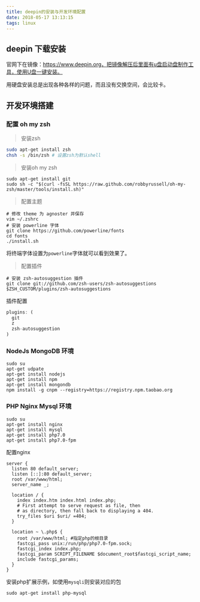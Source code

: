 ```yaml
---
title: deepin的安装与开发环境配置
date: 2018-05-17 13:13:15
tags: linux
---
```




## deepin 下载安装

官网下在镜像：https://www.deepin.org，把镜像解压后里面有u盘启动盘制作工具，使用U盘一键安装。

用硬盘安装总是出现各种各样的问题，而且没有交换空间，会比较卡。

<!--more-->

## 开发环境搭建

### 配置 oh my zsh

> 安装zsh

```bash
sudo apt-get install zsh
chsh -s /bin/zsh # 设置zsh为默认shell
```

>  安装oh my zsh

```shell
sudo apt-get install git
sudo sh -c "$(curl -fsSL https://raw.github.com/robbyrussell/oh-my-zsh/master/tools/install.sh)"
```

>  配置主题

```shell
# 修改 theme 为 agnoster 并保存
vim ~/.zshrc
# 安装 powerline 字体
git clone https://github.com/powerline/fonts
cd fonts 
./install.sh
```

将终端字体设置为`powerline`字体就可以看到效果了。

> 配置插件

```shell
# 安装 zsh-autosuggestion 插件
git clone git://github.com/zsh-users/zsh-autosuggestions $ZSH_CUSTOM/plugins/zsh-autosuggestions
```

插件配置

```js
plugins: (
  git
  z
  zsh-autosuggestion
)
```

### NodeJs MongoDB 环境

```shell
sudo su
apt-get udpate
apt-get install nodejs
apt-get install npm 
apt-get install mongondb
npm install -g cnpm --registry=https://registry.npm.taobao.org
```

### PHP Nginx Mysql 环境

```shell
sudo su
apt-get install nginx
apt-get install mysql
apt-get install php7.0
apt-get install php7.0-fpm
```

配置nginx

```nginx
server {
  listen 80 default_server;
  listen [::]:80 default_server;
  root /var/www/html;
  server_name _;
  
  location / {
    index index.htm index.html index.php;
    # First attempt to serve request as file, then
    # as directory, then fall back to displaying a 404.
    try_files $uri $uri/ =404;
  }
  
  location ~ \.php$ {
    root /var/www/html; #指定php的根目录
    fastcgi_pass unix:/run/php/php7.0-fpm.sock;
    fastcgi_index index.php;
    fastcgi_param SCRIPT_FILENAME $document_root$fastcgi_script_name;
    include fastcgi_params;
  }
}
```

安装php扩展示例，如使用`mysqli`则安装对应的包

```shell
sudo apt-get install php-mysql
```

